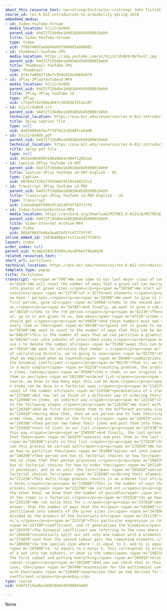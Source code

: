 ```yaml
---
about_this_resource_text: <p><strong>Instructor:</strong> John Tsitsiklis</p>
course_id: res-6-012-introduction-to-probability-spring-2018
embedded_media:
- id: Video-YouTube-Stream
  media_location: hJjiCrdsNV8
  parent_uid: b4d72f15bdbe1dd816b45d9308019eb9
  title: Video-YouTube-Stream
  type: Video
  uid: 7f6bf4092aebb84e033584403a040083
- id: Thumbnail-YouTube-JPG
  media_location: https://img.youtube.com/vi/hJjiCrdsNV8/default.jpg
  parent_uid: b4d72f15bdbe1dd816b45d9308019eb9
  title: Thumbnail-YouTube-JPG
  type: Thumbnail
  uid: bf4cfa0982718e7c920e455e3885e879
- id: 3Play-3PlayYouTubeid-MP4
  media_location: hJjiCrdsNV8
  parent_uid: b4d72f15bdbe1dd816b45d9308019eb9
  title: 3Play-3Play YouTube id
  type: 3Play
  uid: c714e57623b0a3b07c10383b1551e18f
- id: hJjiCrdsNV8.srt
  parent_uid: b4d72f15bdbe1dd816b45d9308019eb9
  technical_location: https://ocw.mit.edu/resources/res-6-012-introduction-to-probability-spring-2018/part-i-the-fundamentals/partitions/hJjiCrdsNV8.srt
  title: 3play caption file
  type: null
  uid: 8a8599debfbeff3df621c0548fceb4d0
- id: hJjiCrdsNV8.pdf
  parent_uid: b4d72f15bdbe1dd816b45d9308019eb9
  technical_location: https://ocw.mit.edu/resources/res-6-012-introduction-to-probability-spring-2018/part-i-the-fundamentals/partitions/hJjiCrdsNV8.pdf
  title: 3play pdf file
  type: null
  uid: 6b52ed8d6905188a98b4c989f12852e2
- id: Caption-3Play YouTube id-SRT
  parent_uid: b4d72f15bdbe1dd816b45d9308019eb9
  title: Caption-3Play YouTube id-SRT-English - US
  type: Caption
  uid: 087844737017765560f43791499232c3
- id: Transcript-3Play YouTube id-PDF
  parent_uid: b4d72f15bdbe1dd816b45d9308019eb9
  title: Transcript-3Play YouTube id-PDF-English - US
  type: Transcript
  uid: 11dee8ab6f589c971e530fdff83772f4
- id: Video-InternetArchive-MP4
  media_location: https://archive.org/download/MITRES.6-012S18/MITRES6_012S18_L04-07_300k.mp4
  parent_uid: b4d72f15bdbe1dd816b45d9308019eb9
  title: Video-Internet Archive-MP4
  type: Video
  uid: 565df8697e46a3aa87af57cd7773ff47
inline_embed_id: 75036406partitions87755031
layout: video
order_index: null
parent_uid: 9ca6b310dc93095c9ac0f0e5f95e6930
related_resources_text: ''
short_url: partitions
technical_location: https://ocw.mit.edu/resources/res-6-012-introduction-to-probability-spring-2018/part-i-the-fundamentals/partitions
template_type: popup
title: Partitions
transcript: <p><span m="780">We now come to our last major class of counting problems.</span></p><p><span
  m="4520">We will count the number of ways that a given set can be</span> <span m="7170">partitioned
  into pieces of given sizes.</span></p><p><span m="10760">We start with a set that
  consists</span> <span m="13770">of n different elements.</span></p><p><span m="17540">And
  we have r persons.</span></p><p><span m="20300">We want to give n1 items to the
  first person, give n2</span> <span m="28960">items to the second person, and so
  on.</span></p><p><span m="34780">And finally, we want to give n-sub-r</span> <span
  m="38310">items to the rth person.</span></p><p><span m="42230">These numbers, n1,
  n2, up to nr are given to us, how many</span> <span m="47510">items each person
  should get.</span></p><p><span m="49920">And these numbers must add to n so that
  every item in the</span> <span m="56140">original set is given to some person.</span></p><p><span
  m="59380">We want to count to the number of ways that this can be done.</span></p><p><span
  m="64629">This is the number of ways that we can partition a given</span> <span
  m="68150">set into subsets of prescribed sizes.</span></p><p><span m="72650">Let's
  use c to denote the number of</span> <span m="75160">ways this can be done.</span></p><p><span
  m="76910">We want to calculate this number c.</span></p><p><span m="79620">Instead
  of calculating directly, we're going to use</span> <span m="82730">the same trick
  that we employed when we counted</span> <span m="86400">combinations and derived
  the binomial coefficient.</span></p><p><span m="90170">That is, we're going to consider,
  in a much simpler</span> <span m="93229">counting problem, the problem of ordering
  n items, taking</span> <span m="97840">the n items in our original set and putting
  them in an</span> <span m="102289">ordered list.</span></p><p><span m="104380">Of
  course, we know in how many ways this can be done.</span></p><p><span m="108560">Ordering
  n items can be done in n factorial ways.</span></p><p><span m="114170">This is the
  count of the number of</span> <span m="115590">permutations of n items.</span></p><p><span
  m="117960">But now let us think of a different way of ordering the</span> <span
  m="120990">n items, an indirect way.</span></p><p><span m="123150">It proceeds according
  to the following stages.</span></p><p><span m="126250">We start with the n items.</span></p><p><span
  m="128340">And we first distribute them to the different persons.</span></p><p><span
  m="134410">Having done that, then we ask person one to take their</span> <span m="139993">items,
  order them, and put them in the first n1</span> <span m="145079">slots of our list.</span></p><p><span
  m="148390">Then person two takes their items and puts them into the</span> <span
  m="153950">next n2 slots in our list.</span></p><p><span m="157430">We continue
  this way.</span></p><p><span m="158920">And finally, the last person takes the items
  that they</span> <span m="161970">possess and puts them in the last n-sub-r</span>
  <span m="165890">slots in this list.</span></p><p><span m="171810">In how many ways
  can this process be carried out?</span></p><p><span m="176050">We have c choices
  on how to partition the</span> <span m="181060">given set into subsets.</span></p><p><span
  m="184200">Then person one has n1 factorial choices on how to</span> <span m="192170">order
  the n1 items that that person processes.</span></p><p><span m="196570">Person two
  has n2 factorial choices for how to order the</span> <span m="201140">n2 items that
  it possesses, and so on until the last</span> <span m="205410">person, who has nr
  factorial choices for</span> <span m="210200">ordering their elements.</span></p><p><span
  m="213230">This multi-stage process results in an ordered list of</span> <span m="217680">the
  n terms.</span></p><p><span m="219860">This is the number of ways these multi-stage
  process can</span> <span m="222780">be carried out.</span></p><p><span m="224770">On
  the other hand, we know that the number of possible</span> <span m="228250">orderings
  of the items is n factorial.</span></p><p><span m="231520">So we have this equality.</span></p><p><span
  m="235130">We can solve this for c.</span></p><p><span m="237820">And we find the
  answer, that the number of ways that the n</span> <span m="242600">items can be
  partitioned into subsets of the given sizes is</span> <span m="247090">n factorial
  divided by the product of the factorials of</span> <span m="251170">the different
  ni's.</span></p><p><span m="253710">This particular expression is called the multinomial</span>
  <span m="257399">coefficient, and it generalizes the binomial</span> <span m="260920">coefficient.</span></p><p><span
  m="261970">The binomial coefficient was referring to the case where we</span> <span
  m="266690">essentially split our set into one subset with k elements,</span> <span
  m="274870">and then the second subset gets the remaining elements.</span></p><p><span
  m="280850">So the special case where r is equal to 2, and n1 is equal to</span>
  <span m="287600">k, n2 equals to n minus k, this corresponds to a</span> <span m="291940">partition
  of a set into two subsets, or what is the same</span> <span m="296210">just selecting
  the first subset and putting everything</span> <span m="300910">else in the second
  subset.</span></p><p><span m="303260">And you can check that in this particular
  case, the</span> <span m="307490">expression for the multinomial coefficient agrees
  with the</span> <span m="310480">expression that we had derived for the binomial
  coefficient.</span></p><p>&nbsp;</p>
type: course
uid: b4d72f15bdbe1dd816b45d9308019eb9

---
```

None